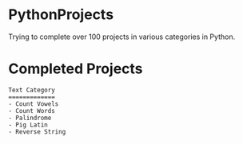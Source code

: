 PythonProjects
==============

  Trying to complete over 100 projects in various categories in Python.

Completed Projects
==================

	Text Category
	=============
	- Count Vowels
	- Count Words
	- Palindrome
	- Pig Latin
	- Reverse String
